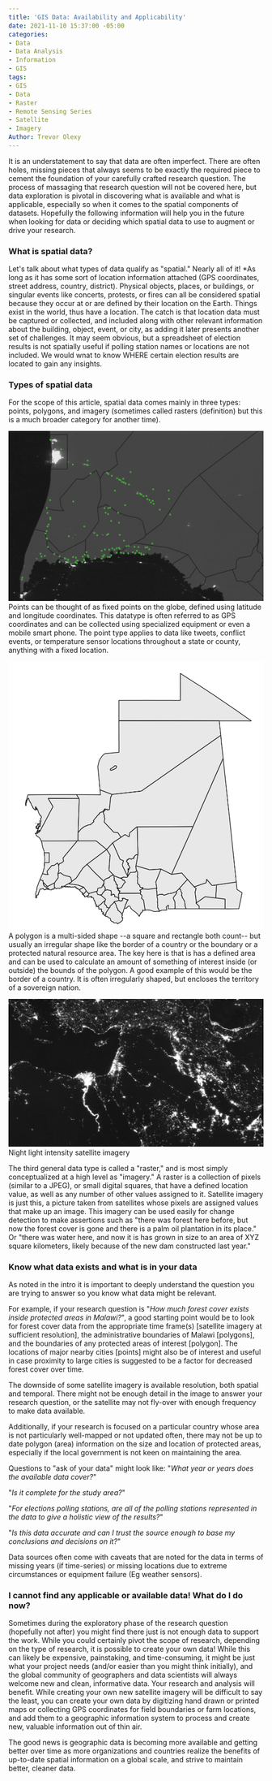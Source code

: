 ```yaml
---
title: 'GIS Data: Availability and Applicability'
date: 2021-11-10 15:37:00 -05:00
categories:
- Data
- Data Analysis
- Information
- GIS
tags:
- GIS
- Data
- Raster
- Remote Sensing Series
- Satellite
- Imagery
Author: Trevor Olexy
---
```


It is an understatement to say that data are often imperfect. There are often holes, missing pieces that always seems to be exactly the required piece to cement the foundation of your carefully crafted research question. The process of massaging that research question will not be covered here, but data exploration is pivotal in discovering what is available and what is applicable, especially so when it comes to the spatial components of datasets. Hopefully the following information will help you in the future when looking for data or deciding which spatial data to use to augment or drive your research. 

### What is spatial data?

Let's talk about what types of data qualify as "spatial." Nearly all of it! *As long as it has some sort of location information attached (GPS coordinates, street address, country, district). Physical objects, places, or buildings, or singular events like concerts, protests, or fires can all be considered spatial because they occur at or are defined by their location on the Earth. Things exist in the world, thus have a location. The catch is that location data must be captured or collected, and included along with other relevant information about the building, object, event, or city, as adding it later presents another set of challenges. It may seem obvious, but a spreadsheet of election results is not spatially useful if polling station names or locations are not included. We would wnat to know WHERE certain election results are located to gain any insights.

### Types of spatial data

For the scope of this article, spatial data comes mainly in three types: points, polygons, and imagery (sometimes called rasters (definition) but this is a much broader category for another time).

![points_cities.png](/uploads/points_cities.png)
Points can be thought of as fixed points on the globe, defined using latitude and longitude coordinates. This datatype is often referred to as GPS coordinates and can be collected using specialized equipment or even a mobile smart phone. The point type applies to data like tweets, conflict events, or temperature sensor locations throughout a state or county, anything with a fixed location.

![polygon.png](/uploads/polygon.png)
A polygon is a multi-sided shape --a square and rectangle both count-- but usually an irregular shape like the border of a country or the boundary or a protected natural resource area. The key here is that is has a defined area and can be used to calculate an amount of something of interest inside (or outside) the bounds of the polygon. A good example of this would be the border of a country. It is often irregularly shaped, but encloses the territory of a sovereign nation. 
	
![raster_nightlights.png](/uploads/raster_nightlights.png)
Night light intensity satellite imagery

The third general data type is called a "raster," and is most simply conceptualized at a high level as "imagery." A raster is a collection of pixels (similar to a JPEG), or small digital squares, that have a defined location value, as well as any number of other values assigned to it. Satellite imagery is just this, a picture taken from satellites whose pixels are assigned values that make up an image. This imagery can be used easily for change detection to make assertions such as "there was forest here before, but now the forest cover is gone and there is a palm oil plantation in its place." Or "there was water here, and now it is has grown in size to an area of XYZ square kilometers, likely because of the new dam constructed last year."
			
			
### Know what data exists and what is in your data

As noted in the intro it is important to deeply understand the question you are trying to answer so you know what data might be relevant. 
	
For example, if your research question is "*How much forest cover exists inside protected areas in Malawi?*", a good starting point would be to look for forest cover data from the appropriate time frame(s) [satellite imagery at sufficient resolution], the administrative boundaries of Malawi [polygons], and the boundaries of any protected areas of interest [polygon]. The locations of major nearby cities [points] might also be of interest and useful in case proximity to large cities is suggested to be a factor for decreased forest cover over time. 
	
The downside of some satellite imagery is available resolution, both spatial and temporal. There might not be enough detail in the image to answer your research question, or the satellite may not fly-over with enough frequency to make data available. 
		
Additionally, if your research is focused on a particular country whose area is not particularly well-mapped or not updated often, there may not be up to date polygon (area) information on the size and location of protected areas, especially if the local government is not keen on maintaining the area. 
				
Questions to "ask of your data" might look like:
"*What year or years does the available data cover?*"

"*Is it complete for the study area?*"

"*For elections polling stations, are all of the polling stations represented in the data to give a holistic view of the results?*"

"*Is this data accurate and can I trust the source enough to base my conclusions and decisions on it?*"
	
Data sources often come with caveats that are noted for the data in terms of missing years (if time-series) or missing locations due to extreme circumstances or equipment failure (Eg weather sensors).
			
### I cannot find any applicable or available data! What do I do now?

Sometimes during the exploratory phase of the research question (hopefully not after) you might find there just is not enough data to support the work. While you could certainly pivot the scope of research, depending on the type of research, it is  possible to create your own data! While this can likely be expensive, painstaking, and time-consuming, it might be just what your project needs (and/or easier than you might think initially), and the global community of geographers and data scientists will always welcome new and clean, informative data. Your research and analysis will benefit. While creating your own new satellite imagery will be difficult to say the least, you can create your own data by digitizing hand drawn or printed maps or collecting GPS coordinates for field boundaries or farm locations, and add them to a geographic information system to process and create new, valuable information out of thin air. 

The good news is geographic data is becoming more available and getting better over time as more organizations and countries realize the benefits of up-to-date spatial information on a global scale, and strive to maintain better, cleaner data. 